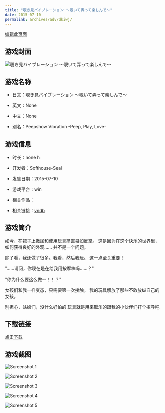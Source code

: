 ```yaml
---
title: "覗き見バイブレーション ～覗いて弄って楽しんで～"
date: 2015-07-10
permalink: archives/adv/dkiwj/
---
```

[编辑此页面](https://github.com/ACG-3/ADV3-source/blob/main/source/_posts/%E8%A6%97%E3%81%8D%E8%A6%8B%E3%83%90%E3%82%A4%E3%83%96%E3%83%AC%E3%83%BC%E3%82%B7%E3%83%A7%E3%83%B3%20%EF%BD%9E%E8%A6%97%E3%81%84%E3%81%A6%E5%BC%84%E3%81%A3%E3%81%A6%E6%A5%BD%E3%81%97%E3%82%93%E3%81%A7%EF%BD%9E.md)

## 游戏封面

![覗き見バイブレーション ～覗いて弄って楽しんで～](https://pan.timero.xyz/d/onedrive/img_lib_001/%E8%A6%97%E3%81%8D%E8%A6%8B%E3%83%90%E3%82%A4%E3%83%96%E3%83%AC%E3%83%BC%E3%82%B7%E3%83%A7%E3%83%B3%20%EF%BD%9E%E8%A6%97%E3%81%84%E3%81%A6%E5%BC%84%E3%81%A3%E3%81%A6%E6%A5%BD%E3%81%97%E3%82%93%E3%81%A7%EF%BD%9E_cover.avif)


## 游戏名称

- 日文：覗き見バイブレーション ～覗いて弄って楽しんで～
- 英文：None
- 中文：None

- 别名：Peepshow Vibration -Peep, Play, Love-


## 游戏信息

- 时长：none h
- 开发者：Softhouse-Seal
- 发售日期：2015-07-10
- 游戏平台：win
- 相关作品：

- 相关链接：[vndb](https://vndb.org/v17674)


## 游戏简介

如今，在裙子上撒尿和使用玩具简直易如反掌。
这是因为在这个快乐的世界里，如何获得良好的外观...... 并不是一个问题。

除了看，我还做了很多。我看，然后我玩。
这一点至关重要！

"......请问，你现在是在给我用按摩棒吗......？"

"你为什么要这么做--！！？"

女孩们和我一样变态，只需要第一次接触。
我的玩具解放了那些不敢放纵自己的女孩。

别担心，姑娘们，没什么好怕的
玩具就是用来取乐的跟我的小伙伴们打个招呼吧




## 下载链接

[点击下载](https://pan.timero.xyz/onedrive/adv_lib_001/%E8%A6%97%E3%81%8D%E8%A6%8B%E3%83%90%E3%82%A4%E3%83%96%E3%83%AC%E3%83%BC%E3%82%B7%E3%83%A7%E3%83%B3%20%EF%BD%9E%E8%A6%97%E3%81%84%E3%81%A6%E5%BC%84%E3%81%A3%E3%81%A6%E6%A5%BD%E3%81%97%E3%82%93%E3%81%A7%EF%BD%9E)


## 游戏截图


![Screenshot 1](https://pan.timero.xyz/d/onedrive/img_lib_001/%E8%A6%97%E3%81%8D%E8%A6%8B%E3%83%90%E3%82%A4%E3%83%96%E3%83%AC%E3%83%BC%E3%82%B7%E3%83%A7%E3%83%B3%20%EF%BD%9E%E8%A6%97%E3%81%84%E3%81%A6%E5%BC%84%E3%81%A3%E3%81%A6%E6%A5%BD%E3%81%97%E3%82%93%E3%81%A7%EF%BD%9E_Screenshot_1.avif)

![Screenshot 2](https://pan.timero.xyz/d/onedrive/img_lib_001/%E8%A6%97%E3%81%8D%E8%A6%8B%E3%83%90%E3%82%A4%E3%83%96%E3%83%AC%E3%83%BC%E3%82%B7%E3%83%A7%E3%83%B3%20%EF%BD%9E%E8%A6%97%E3%81%84%E3%81%A6%E5%BC%84%E3%81%A3%E3%81%A6%E6%A5%BD%E3%81%97%E3%82%93%E3%81%A7%EF%BD%9E_Screenshot_2.avif)

![Screenshot 3](https://pan.timero.xyz/d/onedrive/img_lib_001/%E8%A6%97%E3%81%8D%E8%A6%8B%E3%83%90%E3%82%A4%E3%83%96%E3%83%AC%E3%83%BC%E3%82%B7%E3%83%A7%E3%83%B3%20%EF%BD%9E%E8%A6%97%E3%81%84%E3%81%A6%E5%BC%84%E3%81%A3%E3%81%A6%E6%A5%BD%E3%81%97%E3%82%93%E3%81%A7%EF%BD%9E_Screenshot_3.avif)

![Screenshot 4](https://pan.timero.xyz/d/onedrive/img_lib_001/%E8%A6%97%E3%81%8D%E8%A6%8B%E3%83%90%E3%82%A4%E3%83%96%E3%83%AC%E3%83%BC%E3%82%B7%E3%83%A7%E3%83%B3%20%EF%BD%9E%E8%A6%97%E3%81%84%E3%81%A6%E5%BC%84%E3%81%A3%E3%81%A6%E6%A5%BD%E3%81%97%E3%82%93%E3%81%A7%EF%BD%9E_Screenshot_4.avif)

![Screenshot 5](https://pan.timero.xyz/d/onedrive/img_lib_001/%E8%A6%97%E3%81%8D%E8%A6%8B%E3%83%90%E3%82%A4%E3%83%96%E3%83%AC%E3%83%BC%E3%82%B7%E3%83%A7%E3%83%B3%20%EF%BD%9E%E8%A6%97%E3%81%84%E3%81%A6%E5%BC%84%E3%81%A3%E3%81%A6%E6%A5%BD%E3%81%97%E3%82%93%E3%81%A7%EF%BD%9E_Screenshot_5.avif)


